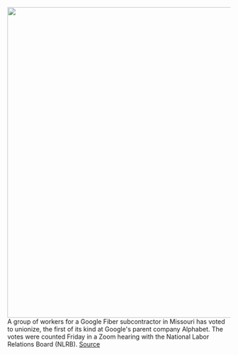 <img src='https://cdn.vox-cdn.com/thumbor/6udpFd0GJUJcq2SE08_8xBVPHik=/0x0:2040x1360/1200x800/filters:focal(857x517:1183x843)/cdn.vox-cdn.com/uploads/chorus_image/image/70672605/acastro_180508_1777_google_IO_0001.0.jpg' width='700px' /><br/>
A group of workers for a Google Fiber subcontractor in Missouri has voted to unionize, the first of its kind at Google's parent company Alphabet. The votes were counted Friday in a Zoom hearing with the National Labor Relations Board (NLRB).
<a href='https://www.theverge.com/2022/3/25/22996053/google-fiber-union-contractors-workers-vote-cwa'> Source <a/>